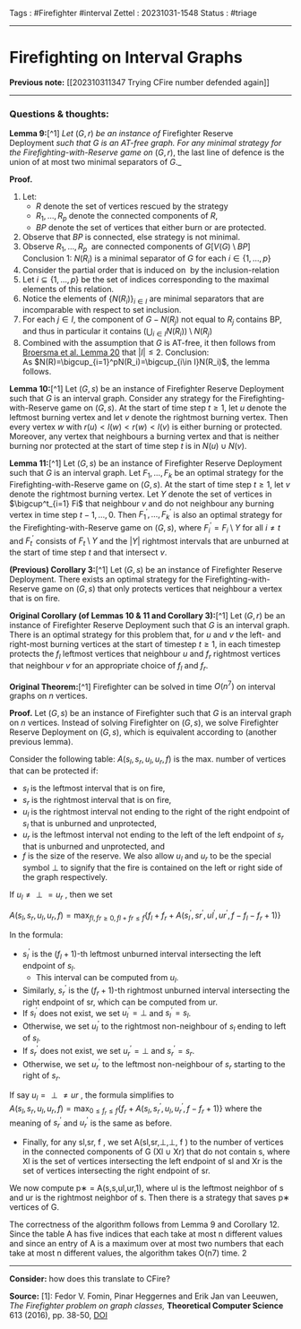 Tags : #Firefighter #interval 
Zettel :  20231031-1548
Status : #triage 

-----

# Firefighting on Interval Graphs

**Previous note:** [[202310311347 Trying CFire number defended again]]

-----

### Questions & thoughts:

**Lemma 9:**[^1] _Let_ $(G, r)$ _be an instance of_ Firefighter Reserve Deployment _such that $G$ is an AT-free graph. For any minimal strategy for the Firefighting-with-Reserve game on_ $(G, r)$, the last line of defence is the union of at most two minimal separators of $G$._

**Proof.**
1. Let:
	 - $R$ denote the set of vertices rescued by the strategy 
	 - $R_1, \dots, R_p$ denote the connected components of $R$,
	 - $BP$ denote the set of vertices that either burn or are protected. 
2. Observe that $BP$ is connected, else strategy is not minimal. 
3. Observe $R_1, \dots, R_p$  are connected components of $G[V(G)\setminus BP]$
Conclusion 1: $N(R_i)$ is a minimal separator of $G$ for each $i\in\{1, \dots, p\}$
4. Consider the partial order that is induced on  by the inclusion-relation
5. Let $i\subseteq\{1, \dots, p\}$ be the set of indices corresponding to the maximal elements of this relation. 
6. Notice the elements of $\{N(R_i)\}_{i\in I}$ are minimal separators that are incomparable with respect to set inclusion. 
7. For each $j\in I$, the component of $G-N(R_j)$ not equal to $R_j$ contains BP, and thus in particular it contains $(\bigcup_{i\in I}N(R_i))\setminus N(R_j)$
8. Combined with the assumption that _G_ is AT-free, it then follows from [Broersma et al. Lemma 20](https://www.sciencedirect.com/science/article/pii/S0304397515010853#br0200) that $|I|\leq2$.
Conclusion: As $N(R)=\bigcup_{i=1}^pN(R_i)=\bigcup_{i\in I}N(R_i)$, the lemma follows. 

**Lemma 10:**[^1] Let $(G,s)$ be an instance of Firefighter Reserve Deployment such that $G$ is an interval graph. Consider any strategy for the Firefighting-with-Reserve game on $(G, s)$. At the start of time step $t \geq 1$, let $u$ denote the leftmost burning vertex and let $v$ denote the rightmost burning vertex. Then every vertex $w$ with $r(u) < l(w) < r(w) < l(v)$ is either burning or protected. Moreover, any vertex that neighbours a burning vertex and that is neither burning nor protected at the start of time step $t$ is in $N(u) \cup N(v)$.

**Lemma 11:**[^1] Let $(G,s)$ be an instance of Firefighter Reserve Deployment such that $G$ is an interval graph. Let $F_1, \dots, F_k$ be an optimal strategy for the Firefighting-with-Reserve game on $(G, s)$. At the start of time step $t\geq 1$, let $v$ denote the rightmost burning vertex. Let $Y$ denote the set of vertices in $\bigcup^t_{i=1} Fi$ that neighbour $v$ and do not neighbour any burning vertex in time step $t − 1,...,0$. Then $F_1^\prime,\dots,F_k^\prime$ is also an optimal strategy for the Firefighting-with-Reserve game on $(G,s)$, where $F_i^\prime=F_i \setminus Y$ for all $i\neq t$ and $F_t^\prime$ consists of $F_t\setminus Y$ and the $|Y|$ rightmost intervals that are unburned at the start of time step $t$ and that intersect $v$.

**(Previous) Corollary 3:**[^1] Let $(G, s)$ be an instance of Firefighter Reserve Deployment. There exists an optimal strategy for the Firefighting-with- Reserve game on $(G , s)$ that only protects vertices that neighbour a vertex that is on fire.

**Original Corollary (of Lemmas 10 & 11 and Corollary 3):**[^1] Let $(G, r)$ be an instance of Firefighter Reserve Deployment such that $G$ is an interval graph. There is an optimal strategy for this problem that, for $u$ and $v$ the left- and right-most burning vertices at the start of timestep $t\geq 1$, in each timestep protects the $f_l$ leftmost vertices that neighbour $u$ and $f_r$ rightmost vertices that neighbour $v$ for an appropriate choice of $f_l$ and $f_r$.

**Original Theorem:**[^1] Firefighter can be solved in time $O(n^7)$ on interval graphs on $n$ vertices.

**Proof.**
Let ($G,s)$ be an instance of Firefighter such that $G$ is an interval graph on $n$ vertices. Instead of solving Firefighter on $(G , s)$, we solve Firefighter Reserve Deployment on $(G , s)$, which is equivalent according to (another previous lemma).

Consider the following table: $A(s_l,s_r,u_l,u_r,f)$ is the max. number of vertices that can be protected if:
 - $s_l$ is the leftmost interval that is on fire, 
 - $s_r$ is the rightmost interval that is on fire,
 - $u_l$ is the rightmost interval not ending to the right of the right endpoint of $s_l$ that is unburned and unprotected, 
 - $u_r$ is the leftmost interval not ending to the left of the left endpoint of $s_r$ that is unburned and unprotected, and 
 - $f$ is the size of the reserve. 
We also allow $u_l$ and $u_r$ to be the special symbol $\perp$ to signify that the fire is contained on the left or right side of the graph respectively.

If $u_l \neq\perp = u_r$ , then we set

$A(s_l,s_r,u_l,u_r,f)= \displaystyle\textrm{max}_{fl,fr≥0, fl+fr≤f} \{f_l+f_r+A(s_l^\prime,sr^\prime,ul^\prime,ur^\prime,f−f_l−f_r+1)\}$

In the formula:
 - $s_l^\prime$ is the $(f_l +1$)-th leftmost unburned interval intersecting the left endpoint of $s_l$. 
	 - This interval can be computed from $u_l$.
 - Similarly, $s_r^\prime$ is the $(f_r +1)$-th rightmost unburned interval intersecting the right endpoint of sr, which can be computed from ur. 
 - If $s_l^\prime$ does not exist, we set $u_l^\prime=\perp$ and $s_l^\prime=s_l$. 
 - Otherwise, we set $u_l^\prime$ to the rightmost non-neighbour of $s_l$ ending to left of $s_l$. 
 - If $s_r^\prime$ does not exist, we set $u_r^\prime=\perp$ and $s_r^\prime=s_r$. 
 - Otherwise, we set $u_r^\prime$ to the leftmost non-neighbour of $s_r$ starting to the right of $s_r$.

If say $u_l =\perp\neq ur$ , the formula simplifies to  
$A(s_l,s_r,u_l,u_r,f)= \textrm{max}_{0≤f_r≤f}\{f_r+A(s_l,s_r^\prime,u_l,u_r^\prime,f−f_r+1)\}$
where the meaning of $s_r^\prime$ and $u_r^\prime$ is the same as before. 
 
 - Finally, for any sl,sr, f , we set A(sl,sr,⊥,⊥, f ) to the number of vertices in the connected components of G \(Xl ∪ Xr) that do not contain s, where Xl is the set of vertices intersecting the left endpoint of sl and Xr is the set of vertices intersecting the right endpoint of sr.

We now compute p∗ = A(s,s,ul,ur,1), where ul is the leftmost neighbor of s and ur is the rightmost neighbor of s. Then there is a strategy that saves p∗ vertices of G.

The correctness of the algorithm follows from Lemma 9 and Corollary 12. Since the table A has five indices that each take at most n different values and since an entry of A is a maximum over at most two numbers that each take at most n different values, the algorithm takes O(n7) time. 2



-----
 
**Consider:** how does this translate to CFire?


**Source:** 
[1]: Fedor V. Fomin, Pinar Heggernes and Erik Jan van Leeuwen, _The Firefighter problem on graph classes,_ **Theoretical Computer Science** 613 (2016), pp. 38-50, [DOI](https://doi.org/10.1016/j.tcs.2015.11.024)

